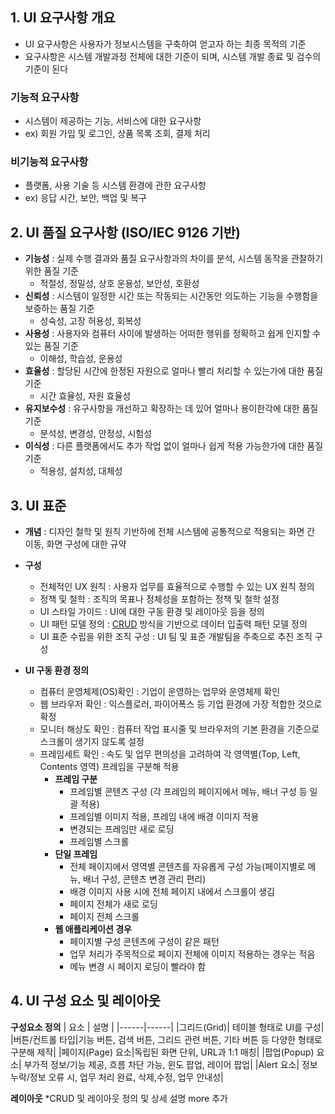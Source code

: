 ## 1. UI 요구사항 개요
- UI 요구사항은 사용자가 정보시스템을 구축하여 얻고자 하는 최종 목적의 기준
- 요구사항은 시스템 개발과정 전체에 대한 기준이 되며, 시스템 개발 종료 및 검수의 기준이 된다

### 기능적 요구사항
- 시스템이 제공하는 기능, 서비스에 대한 요구사항
- ex) 회원 가입 및 로그인, 상품 목록 조회, 결제 처리
### 비기능적 요구사항
- 플랫폼, 사용 기술 등 시스템 환경에 관한 요구사항
- ex) 응답 시간, 보안, 백업 및 복구

## 2. UI 품질 요구사항 (ISO/IEC 9126 기반)
- **기능성** : 실제 수행 결과와 품질 요구사항과의 차이를 분석, 시스템 동작을 관찰하기 위한 품질 기준
  - 적절성, 정밀성, 상호 운용성, 보안성, 호환성
- **신뢰성** : 시스템이 일정한 시간 또는 작동되는 시간동안 의도하는 기능을 수행함을 보증하는 품질 기준
  - 성숙성, 고장 허용성, 회복성
- **사용성** : 사용자와 컴퓨터 사이에 발생하는 어떠한 행위를 정확하고 쉽게 인지할 수 있는 품질 기준
  - 이해성, 학습성, 운용성
- **효율성** : 할당된 시간에 한정된 자원으로 얼마나 빨리 처리할 수 있는가에 대한 품질 기준
  - 시간 효율성, 자원 효율성
- **유지보수성** : 유구사항을 개선하고 확장하는 데 있어 얼마나 용이한각에 대한 품질 기준
  - 분석성, 변경성, 안정성, 시험성
- **이식성** : 다른 플랫폼에서도 추가 작업 없이 얼마나 쉽게 적용 가능한가에 대한 품질 기준
  - 적용성, 설치성, 대체성



## 3. UI 표준
- **개념** : 디자인 철학 및 원칙 기반하에 전체 시스템에 공통적으로 적용되는 화면 간 이동, 화면 구성에 대한 규약


- **구성** 
  - 전체적인 UX 원칙 : 사용자 업무를 효율적으로 수행할 수 있는 UX 원칙 정의
  - 정책 및 철학 : 조직의 목표나 정체성을 포함하는 정책 및 철학 설정
  - UI 스타일 가이드 : UI에 대한 구동 환경 및 레이아웃 등을 정의
  - UI 패턴 모델 정의 : [CRUD](Study/Engineer-Information-Processing/chapter-02-screen-design/more/CRUD.md) 방식을 기반으로 데이터 입출력 패턴 모델 정의
  - UI 표준 수립을 위한 조직 구성 : UI 팀 및 표준 개발팀을 주축으로 추진 조직 구성
 
- **UI 구동 환경 정의**
  - 컴퓨터 운영체제(OS)확인 : 기업이 운영하는 업무와 운영체제 확인
  - 웹 브라우저 확인 : 익스플로러, 파이어폭스 등 기업 환경에 가장 적합한 것으로 확정
  - 모니터 해상도 확인 : 컴퓨터 작업 표시줄 및 브라우저의 기본 환경을 기준으로 스크롤이 생기지 않도록 설정
  - 프레임세트 확인 : 속도 및 업무 편의성을 고려하여 각 영역별(Top, Left, Contents 영역) 프레임을 구분해 적용
      - **프레임 구분**
        - 프레임별 콘텐츠 구성 (각  프레임의 페이지에서 메뉴, 배너 구성 등 일괄 적용)
        - 프레임별 이미지 적용, 프레임 내에 배경 이미지 적용
        - 변경되는 프레임만 새로 로딩
        - 프레임별 스크롤
      - **단일 프레임**
        - 전체 페이지에서 영역별 콘텐츠를 자유롭게 구성 가능(페이지별로 메뉴, 배너 구성, 콘텐츠 변경 관리 편리)
        - 배경 이미지 사용 시에 전체 페이지 내에서 스크롤이 생김
        - 페이지 전체가 새로 로딩
        - 페이지 전체 스크롤
      - **웹 애플리케이션 경우**
        - 페이지별 구성 콘텐츠에 구성이 같은 패턴
        - 업무 처리가 주목적으로 페이지 전체에 이미지 적용하는 경우는 적음
        - 메뉴 변경 시 페이지 로딩이 빨라야 함
       

## 4. UI 구성 요소 및 레이아웃

**구성요소 정의**
| 요소 | 설명 |
|------|------|
|그리드(Grid)| 테이블 형태로 UI를 구성|
|버튼/컨트롤 타입|기능 버튼, 검색 버튼, 그리드 관련 버튼, 기타 버튼 등 다양한 형태로 구분해 제작|
|페이지(Page) 요소|독립된 화면 단위, URL과 1:1 매칭|
|팝업(Popup) 요소| 부가적 정보/기능 제공, 흐름 차단 가능, 윈도 팝업, 레이어 팝업|
|Alert 요소| 정보 누락/정보 오류 시, 업무  처리 완료, 삭제,수정, 업무 안내성|

**레이아웃**
*CRUD 및 레이아웃 정의 및 상세 설명 more 추가
